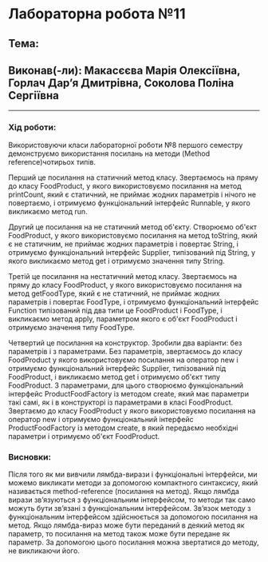 # Лабораторна робота №11
## Тема:
## Виконав(-ли): Макасєєва Марія Олексіївна, Горлач Дарʼя Дмитрівна, Соколова Поліна Сергіївна
---
### **Хід роботи:**
Використовуючи класи лабораторної роботи №8 першого семестру демонструємо використання посилань на методи (Method reference)чотирьох типів.

Перший це посилання на статичний метод класу. Звертаємось на пряму до класу FoodProduct, у якого використовуємо посилання на метод printCount, який є статичний, не приймає жодних параметрів і нічого не повертаємо, і отримуємо функціональний інтерфейс Runnable, у якого викликаємо метод run.

Другий це посилання на не статичний метод об'єкту. Створюємо об'єкт FoodProduct, у якого використовуємо посилання на метод toString, який є не статичним, не приймає жодних параметрів і повертає String, і отримуємо функціональний інтерфейс Supplier, типізований під String, у якого викликаємо метод get і отримуємо значення типу String.

Третій це посилання на нестатичний метод класу. Звертаємось на пряму до класу FoodProduct, у якого використовуємо посилання на метод getFoodType, який є не статичний, не приймає жодних параметрів і повертає FoodType, і отримуємо функціональний інтерфейс Function типізований під два типи це FoodProduct і FoodType, і викликаємо метод apply, параметром якого є об'єкт FoodProduct і отримуємо значення типу FoodType.

Четвертий це посилання на конструктор. Зробили два варіанти: без параметрів і з параметрами.
Без параметрів, звертаємось до класу FoodProduct у якого використовуємо посилання на оператор new і отримуємо функціональний інтерфейс Supplier, типізований під FoodProduct, і викликаємо метод get і отримуємо об'єкт типу FoodProduct.
З параметрами, для цього створюємо функціональний інтерфейс ProductFoodFactory із методом create, який має параметри такі самі, як і в конструкторі із параметрами в класі FoodProduct. Звертаємо до класу FoodProduct у якого використовуємо посилання на оператор new і отримуємо функціональний інтерфейс ProductFoodFactory із методом create, в який передаємо необхідні параметри і отримуємо об'єкт FoodProduct.

### **Висновки:** 
Після того як ми вивчили лямбда-вирази і функціональні інтерфейси, ми можемо викликати методи за допомогою компактного синтаксису, який називається method-reference (посилання на метод). Якщо лямбда вирази звʼязуються з функціональним інтерфейсом, то методи так само можуть бути звʼязані з функціональним інтерфейсом. Звʼязок методу з функціональним інтерфейсом здійснюється за допомогою посилання на метод. Якщо лямбда-вираз може бути переданий в деякий метод як параметр, то посилання на метод також може бути передане як параметр. За допомогою цього посилання можна звертатися до методу, не викликаючи його.  
```

